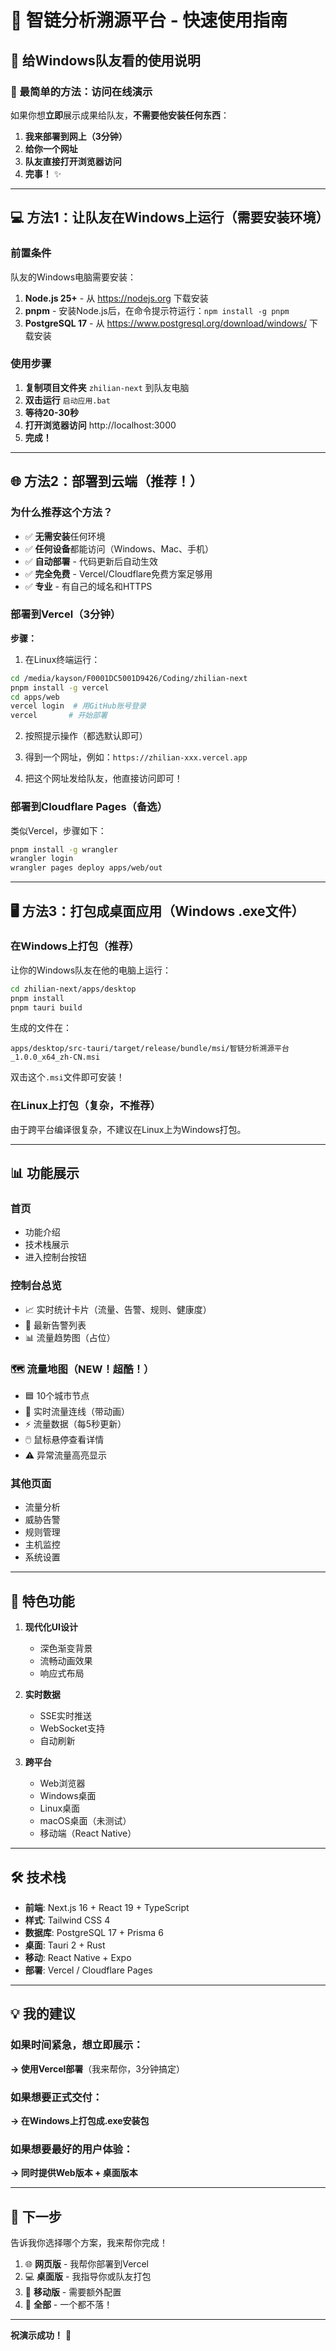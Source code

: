 # 🚀 智链分析溯源平台 - 快速使用指南

## 📖 给Windows队友看的使用说明

### 🎯 最简单的方法：访问在线演示

如果你想**立即**展示成果给队友，**不需要他安装任何东西**：

1. **我来部署到网上（3分钟）**
2. **给你一个网址**
3. **队友直接打开浏览器访问**
4. **完事！** ✨

---

## 💻 方法1：让队友在Windows上运行（需要安装环境）

### 前置条件

队友的Windows电脑需要安装：
1. **Node.js 25+** - 从 https://nodejs.org 下载安装
2. **pnpm** - 安装Node.js后，在命令提示符运行：`npm install -g pnpm`
3. **PostgreSQL 17** - 从 https://www.postgresql.org/download/windows/ 下载安装

### 使用步骤

1. **复制项目文件夹** `zhilian-next` 到队友电脑
2. **双击运行** `启动应用.bat`
3. **等待20-30秒**
4. **打开浏览器访问** http://localhost:3000
5. **完成！**

---

## 🌐 方法2：部署到云端（推荐！）

### 为什么推荐这个方法？

- ✅ **无需安装**任何环境
- ✅ **任何设备**都能访问（Windows、Mac、手机）
- ✅ **自动部署** - 代码更新后自动生效
- ✅ **完全免费** - Vercel/Cloudflare免费方案足够用
- ✅ **专业** - 有自己的域名和HTTPS

### 部署到Vercel（3分钟）

**步骤：**

1. 在Linux终端运行：
```bash
cd /media/kayson/F0001DC5001D9426/Coding/zhilian-next
pnpm install -g vercel
cd apps/web
vercel login  # 用GitHub账号登录
vercel       # 开始部署
```

2. 按照提示操作（都选默认即可）

3. 得到一个网址，例如：`https://zhilian-xxx.vercel.app`

4. 把这个网址发给队友，他直接访问即可！

### 部署到Cloudflare Pages（备选）

类似Vercel，步骤如下：
```bash
pnpm install -g wrangler
wrangler login
wrangler pages deploy apps/web/out
```

---

## 🖥️ 方法3：打包成桌面应用（Windows .exe文件）

### 在Windows上打包（推荐）

让你的Windows队友在他的电脑上运行：

```bash
cd zhilian-next/apps/desktop
pnpm install
pnpm tauri build
```

生成的文件在：
```
apps/desktop/src-tauri/target/release/bundle/msi/智链分析溯源平台_1.0.0_x64_zh-CN.msi
```

双击这个`.msi`文件即可安装！

### 在Linux上打包（复杂，不推荐）

由于跨平台编译很复杂，不建议在Linux上为Windows打包。

---

## 📊 功能展示

### 首页
- 功能介绍
- 技术栈展示
- 进入控制台按钮

### 控制台总览
- 📈 实时统计卡片（流量、告警、规则、健康度）
- 🚨 最新告警列表
- 📊 流量趋势图（占位）

### 🗺️ 流量地图（NEW！超酷！）
- 🟦 10个城市节点
- 🔴 实时流量连线（带动画）
- ⚡ 流量数据（每5秒更新）
- 🖱️ 鼠标悬停查看详情
- ⚠️ 异常流量高亮显示

### 其他页面
- 流量分析
- 威胁告警
- 规则管理
- 主机监控
- 系统设置

---

## 🎨 特色功能

1. **现代化UI设计**
   - 深色渐变背景
   - 流畅动画效果
   - 响应式布局

2. **实时数据**
   - SSE实时推送
   - WebSocket支持
   - 自动刷新

3. **跨平台**
   - Web浏览器
   - Windows桌面
   - Linux桌面
   - macOS桌面（未测试）
   - 移动端（React Native）

---

## 🛠️ 技术栈

- **前端**: Next.js 16 + React 19 + TypeScript
- **样式**: Tailwind CSS 4
- **数据库**: PostgreSQL 17 + Prisma 6
- **桌面**: Tauri 2 + Rust
- **移动**: React Native + Expo
- **部署**: Vercel / Cloudflare Pages

---

## 💡 我的建议

### 如果时间紧急，想立即展示：
**→ 使用Vercel部署**（我来帮你，3分钟搞定）

### 如果想要正式交付：
**→ 在Windows上打包成.exe安装包**

### 如果想要最好的用户体验：
**→ 同时提供Web版本 + 桌面版本**

---

## 📝 下一步

告诉我你选择哪个方案，我来帮你完成！

1. 🌐 **网页版** - 我帮你部署到Vercel
2. 💻 **桌面版** - 我指导你或队友打包
3. 📱 **移动版** - 需要额外配置
4. 🎁 **全部** - 一个都不落！

---

**祝演示成功！** 🎉

